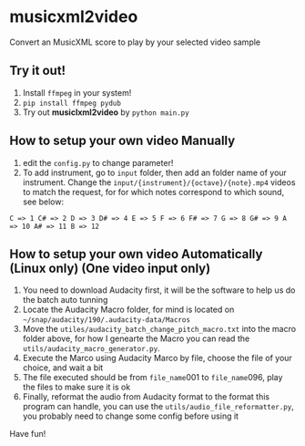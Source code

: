 # musicxml2video
Convert an MusicXML score to play by your selected video sample

## Try it out!

1. Install `ffmpeg` in your system!
2. `pip install ffmpeg pydub`
3. Try out **musiclxml2video** by `python main.py`

## How to setup your own video Manually
1. edit the `config.py` to change parameter!
2. To add instrument, go to `input` folder, then add an folder name of your instrument. Change the `input/{instrument}/{octave}/{note}.mp4` videos to match the request, for for which notes correspond to which sound, see below:

`
C => 1
C# => 2
D => 3
D# => 4
E => 5
F => 6
F# => 7
G => 8
G# => 9
A => 10
A# => 11
B => 12
`
## How to setup your own video Automatically (Linux only) (One video input only)
1. You need to download Audacity first, it will be the software to help us do the batch auto tunning
2. Locate the Audacity Macro folder, for mind is located on `~/snap/audacity/190/.audacity-data/Macros`
3. Move the `utiles/audacity_batch_change_pitch_macro.txt` into the macro folder above, for how I genearte the Macro you can read the `utils/audacity_macro_generator.py`.
4. Execute the Marco using Audacity Marco by file, choose the file of your choice, and wait a bit
5. The file executed should be from `file_name`001 to `file_name`096, play the files to make sure it is ok
6. Finally, reformat the audio from Audacity format to the format this program can handle, you can use the `utils/audio_file_reformatter.py`, you probably need to change some config before using it

Have fun!

